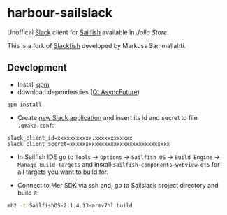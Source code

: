 # harbour-sailslack

Unoffical [Slack](https://slack.com/) client for [Sailfish](https://sailfishos.org) available in _Jolla Store_.

This is a fork of [Slackfish](https://github.com/markussammallahti/harbour-slackfish) developed by Markuss Sammallahti.

## Development

* Install [qpm](https://www.qpm.io/)
* download dependencies ([Qt AsyncFuture](https://github.com/benlau/asyncfuture))
```
qpm install
```

* Create [new Slack application](https://api.slack.com/apps?new_app=1)
and insert its id and secret to file `.qmake.conf`:
```
slack_client_id=xxxxxxxxxxx.xxxxxxxxxxxx
slack_client_secret=xxxxxxxxxxxxxxxxxxxxxxxxxxxxxxxx
```

* In Sailfish IDE go to `Tools` → `Options` → `Sailfish OS` → `Build Engine` → `Manage Build Targets` and install `sailfish-components-webview-qt5` for all targets you want to build for.

* Connect to Mer SDK via ssh and, go to Sailslack project directory and build it:
```bash
mb2 -t SailfishOS-2.1.4.13-armv7hl build
```
